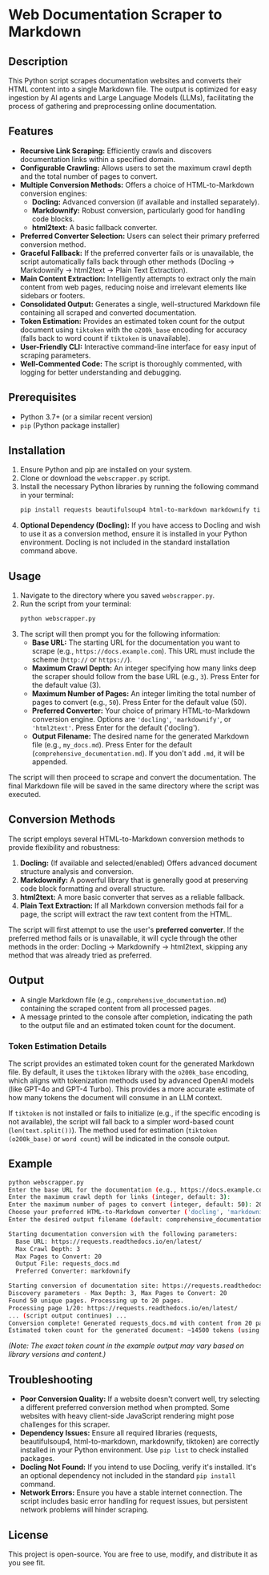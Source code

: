 # Web Documentation Scraper to Markdown

## Description

This Python script scrapes documentation websites and converts their HTML content into a single Markdown file. The output is optimized for easy ingestion by AI agents and Large Language Models (LLMs), facilitating the process of gathering and preprocessing online documentation.

## Features

*   **Recursive Link Scraping:** Efficiently crawls and discovers documentation links within a specified domain.
*   **Configurable Crawling:** Allows users to set the maximum crawl depth and the total number of pages to convert.
*   **Multiple Conversion Methods:** Offers a choice of HTML-to-Markdown conversion engines:
    *   **Docling:** Advanced conversion (if available and installed separately).
    *   **Markdownify:** Robust conversion, particularly good for handling code blocks.
    *   **html2text:** A basic fallback converter.
*   **Preferred Converter Selection:** Users can select their primary preferred conversion method.
*   **Graceful Fallback:** If the preferred converter fails or is unavailable, the script automatically falls back through other methods (Docling -> Markdownify -> html2text -> Plain Text Extraction).
*   **Main Content Extraction:** Intelligently attempts to extract only the main content from web pages, reducing noise and irrelevant elements like sidebars or footers.
*   **Consolidated Output:** Generates a single, well-structured Markdown file containing all scraped and converted documentation.
*   **Token Estimation:** Provides an estimated token count for the output document using `tiktoken` with the `o200k_base` encoding for accuracy (falls back to word count if `tiktoken` is unavailable).
*   **User-Friendly CLI:** Interactive command-line interface for easy input of scraping parameters.
*   **Well-Commented Code:** The script is thoroughly commented, with logging for better understanding and debugging.

## Prerequisites

*   Python 3.7+ (or a similar recent version)
*   `pip` (Python package installer)

## Installation

1.  Ensure Python and pip are installed on your system.
2.  Clone or download the `webscrapper.py` script.
3.  Install the necessary Python libraries by running the following command in your terminal:
    ```bash
    pip install requests beautifulsoup4 html-to-markdown markdownify tiktoken
    ```
4.  **Optional Dependency (Docling):**
    If you have access to Docling and wish to use it as a conversion method, ensure it is installed in your Python environment. Docling is not included in the standard installation command above.

## Usage

1.  Navigate to the directory where you saved `webscrapper.py`.
2.  Run the script from your terminal:
    ```bash
    python webscrapper.py
    ```
3.  The script will then prompt you for the following information:
    *   **Base URL:** The starting URL for the documentation you want to scrape (e.g., `https://docs.example.com`). This URL must include the scheme (`http://` or `https://`).
    *   **Maximum Crawl Depth:** An integer specifying how many links deep the scraper should follow from the base URL (e.g., `3`). Press Enter for the default value (3).
    *   **Maximum Number of Pages:** An integer limiting the total number of pages to convert (e.g., `50`). Press Enter for the default value (50).
    *   **Preferred Converter:** Your choice of primary HTML-to-Markdown conversion engine. Options are `'docling'`, `'markdownify'`, or `'html2text'`. Press Enter for the default ('docling').
    *   **Output Filename:** The desired name for the generated Markdown file (e.g., `my_docs.md`). Press Enter for the default (`comprehensive_documentation.md`). If you don't add `.md`, it will be appended.

The script will then proceed to scrape and convert the documentation. The final Markdown file will be saved in the same directory where the script was executed.

## Conversion Methods

The script employs several HTML-to-Markdown conversion methods to provide flexibility and robustness:

1.  **Docling:** (If available and selected/enabled) Offers advanced document structure analysis and conversion.
2.  **Markdownify:** A powerful library that is generally good at preserving code block formatting and overall structure.
3.  **html2text:** A more basic converter that serves as a reliable fallback.
4.  **Plain Text Extraction:** If all Markdown conversion methods fail for a page, the script will extract the raw text content from the HTML.

The script will first attempt to use the user's **preferred converter**. If the preferred method fails or is unavailable, it will cycle through the other methods in the order: Docling -> Markdownify -> html2text, skipping any method that was already tried as preferred.

## Output

*   A single Markdown file (e.g., `comprehensive_documentation.md`) containing the scraped content from all processed pages.
*   A message printed to the console after completion, indicating the path to the output file and an estimated token count for the document.

### Token Estimation Details
The script provides an estimated token count for the generated Markdown file. By default, it uses the `tiktoken` library with the `o200k_base` encoding, which aligns with tokenization methods used by advanced OpenAI models (like GPT-4o and GPT-4 Turbo). This provides a more accurate estimate of how many tokens the document will consume in an LLM context.

If `tiktoken` is not installed or fails to initialize (e.g., if the specific encoding is not available), the script will fall back to a simpler word-based count (`len(text.split())`). The method used for estimation (`tiktoken (o200k_base)` or `word count`) will be indicated in the console output.

## Example

```bash
python webscrapper.py
Enter the base URL for the documentation (e.g., https://docs.example.com): https://requests.readthedocs.io/en/latest/
Enter the maximum crawl depth for links (integer, default: 3): 
Enter the maximum number of pages to convert (integer, default: 50): 20
Choose your preferred HTML-to-Markdown converter ('docling', 'markdownify', 'html2text') (default: 'docling'): markdownify
Enter the desired output filename (default: comprehensive_documentation.md): requests_docs.md

Starting documentation conversion with the following parameters:
  Base URL: https://requests.readthedocs.io/en/latest/
  Max Crawl Depth: 3
  Max Pages to Convert: 20
  Output File: requests_docs.md
  Preferred Converter: markdownify

Starting conversion of documentation site: https://requests.readthedocs.io/en/latest/
Discovery parameters - Max Depth: 3, Max Pages to Convert: 20
Found 50 unique pages. Processing up to 20 pages.
Processing page 1/20: https://requests.readthedocs.io/en/latest/
... (script output continues) ...
Conversion complete! Generated requests_docs.md with content from 20 pages.
Estimated token count for the generated document: ~14500 tokens (using tiktoken (o200k_base)). 
```
*(Note: The exact token count in the example output may vary based on library versions and content.)*

## Troubleshooting

*   **Poor Conversion Quality:** If a website doesn't convert well, try selecting a different preferred conversion method when prompted. Some websites with heavy client-side JavaScript rendering might pose challenges for this scraper.
*   **Dependency Issues:** Ensure all required libraries (requests, beautifulsoup4, html-to-markdown, markdownify, tiktoken) are correctly installed in your Python environment. Use `pip list` to check installed packages.
*   **Docling Not Found:** If you intend to use Docling, verify it's installed. It's an optional dependency not included in the standard `pip install` command.
*   **Network Errors:** Ensure you have a stable internet connection. The script includes basic error handling for request issues, but persistent network problems will hinder scraping.

## License

This project is open-source. You are free to use, modify, and distribute it as you see fit.
